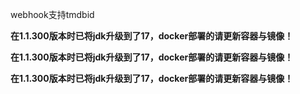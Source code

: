 webhook支持tmdbid

**在1.1.300版本时已将jdk升级到了17，docker部署的请更新容器与镜像！**

**在1.1.300版本时已将jdk升级到了17，docker部署的请更新容器与镜像！**

**在1.1.300版本时已将jdk升级到了17，docker部署的请更新容器与镜像！**
